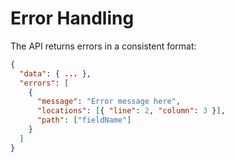 # Error Handling

The API returns errors in a consistent format:

```json
{
  "data": { ... },
  "errors": [
    {
      "message": "Error message here",
      "locations": [{ "line": 2, "column": 3 }],
      "path": ["fieldName"]
    }
  ]
}
```
